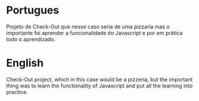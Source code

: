 # Portugues
Projeto de Check-Out que nesse caso seria de uma pizzaria mas o importante foi aprender a funcionalidade do Javascript e por em prática todo o aprendizado.

# English
Check-Out project, which in this case would be a pizzeria, but the important thing was to learn the functionality of Javascript and put all the learning into practice.
